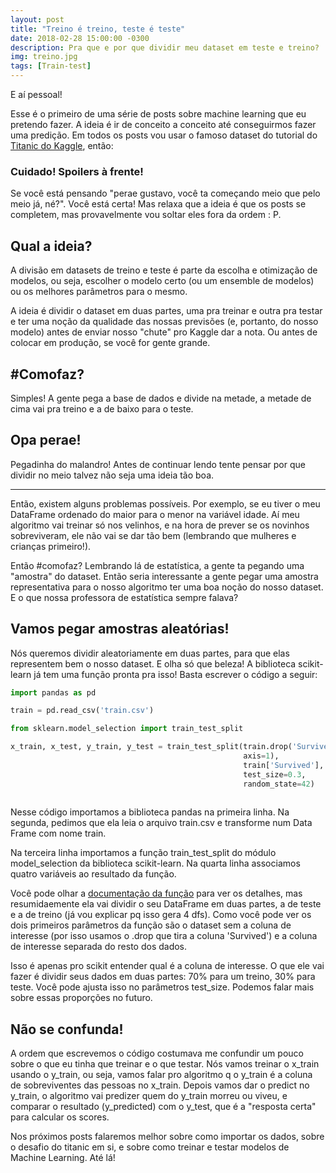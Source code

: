 ```yaml
---
layout: post
title: "Treino é treino, teste é teste"
date: 2018-02-28 15:00:00 -0300
description: Pra que e por que dividir meu dataset em teste e treino?
img: treino.jpg
tags: [Train-test]
---
```

E aí pessoal!

Esse é o primeiro de uma série de posts sobre machine learning que eu pretendo fazer. 
A ideia é ir de conceito a conceito até conseguirmos fazer uma predição. 
Em todos os posts vou usar o famoso dataset do tutorial do [Titanic do Kaggle][desafio do titanic], então:

### Cuidado! Spoilers à frente!

Se você está pensando "perae gustavo, você ta começando meio que pelo meio já, né?". Você está certa! Mas relaxa que a ideia é que os posts 
se completem, mas provavelmente vou soltar eles fora da ordem : P.

## Qual a ideia?

A divisão em datasets de treino e teste é parte da escolha e otimização de modelos, ou seja, escolher o modelo certo (ou um ensemble de modelos)
 ou os melhores parâmetros para o mesmo. 

A ideia é dividir o dataset em duas partes, uma pra treinar e outra pra testar e ter
uma noção da qualidade das nossas previsões (e, portanto, 
do nosso modelo) antes de enviar nosso "chute" pro Kaggle dar a nota. 
Ou antes de colocar em produção, se você for gente grande.

## #Comofaz?
Simples! A gente pega a base de dados e divide na metade,
 a metade de cima vai pra treino e a de baixo para o teste.
 
## Opa perae!
Pegadinha do malandro! Antes de continuar lendo tente pensar por que
dividir no meio talvez não seja uma ideia tão boa.

-------
Então, existem alguns problemas possíveis. Por exemplo, se eu tiver o meu DataFrame
 ordenado do maior para o menor na variável idade. Aí meu algoritmo
vai treinar só nos velinhos, e na hora de prever se os novinhos sobreviveram, ele não 
vai se dar tão bem (lembrando que mulheres e crianças primeiro!).

Então #comofaz? Lembrando lá de estatística, a gente ta pegando uma "amostra"
do dataset. Então seria interessante a gente pegar uma amostra representativa para 
o nosso algoritmo ter uma boa noção do nosso dataset. E o que nossa professora de estatística
sempre falava?

## Vamos pegar amostras aleatórias!

Nós queremos dividir aleatoriamente em duas partes, 
para que elas representem bem o nosso dataset. E olha só que beleza! A biblioteca 
scikit-learn já tem uma função pronta pra isso! Basta escrever o código a seguir:


```python
import pandas as pd

train = pd.read_csv('train.csv')

from sklearn.model_selection import train_test_split

x_train, x_test, y_train, y_test = train_test_split(train.drop('Survived',
                                                    axis=1),
                                                    train['Survived'],
                                                    test_size=0.3,
                                                    random_state=42)
	
```

Nesse código importamos a biblioteca pandas na primeira linha. Na segunda, pedimos que ela leia o arquivo train.csv e transforme num Data Frame com nome train.

Na terceira linha importamos a função train_test_split do módulo model_selection da biblioteca scikit-learn. Na quarta linha associamos quatro variáveis ao resultado da função.

Você pode olhar a [documentação da função][documentacao do traintest split] para ver os detalhes, mas resumidaemente ela vai dividir o seu DataFrame em duas partes, a de teste e a de treino (já vou explicar pq isso gera 4 dfs). Como você pode ver os dois primeiros parâmetros da função são o dataset sem a coluna de interesse (por isso usamos o .drop que tira a coluna 'Survived') e a coluna de interesse separada do resto dos dados.

Isso é apenas pro scikit entender qual é a coluna de interesse. O que ele vai fazer é dividir seus dados em duas partes: 70% para um treino, 30% para teste. Você pode ajusta isso no parâmetros test_size. Podemos falar mais sobre essas proporções no futuro.

## Não se confunda!

A ordem que escrevemos o código costumava me confundir um pouco sobre o que eu tinha que treinar e o que testar. Nós vamos treinar o x_train usando o y_train, ou seja, vamos falar pro algoritmo q o y_train é a coluna de sobreviventes das pessoas no x_train. Depois vamos dar o predict no y_train, o algoritmo vai predizer quem do y_train morreu ou viveu, e comparar o resultado (y_predicted) com o y_test, que é a "resposta certa" para calcular os scores.

Nos próximos posts falaremos melhor sobre como importar os dados, sobre o desafio do titanic em si, e sobre como treinar e testar modelos de Machine Learning. Até lá!

[documentacao do traintest split]:http://scikit-learn.org/stable/modules/generated/sklearn.model_selection.train_test_split.html
[desafio do titanic]:https://www.kaggle.com/c/titanic